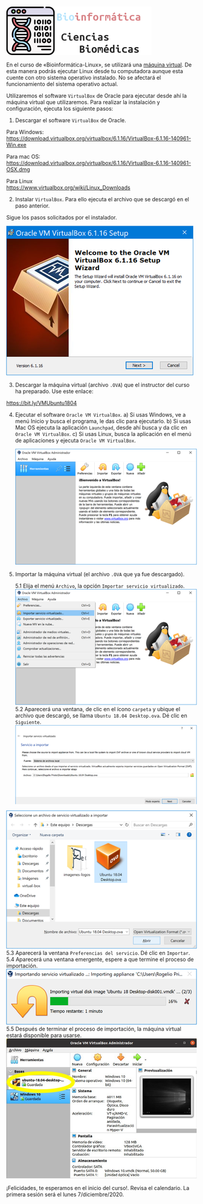 ![](https://raw.githubusercontent.com/rogelioprieto/linux-tips/master/_posts/biomedicas-2020-images/bioinformatics-adn-letras.png)

En el curso de «Bioinformática-Linux», se utilizará una [máquina virtual](https://www.redhat.com/es/topics/virtualization/what-is-a-virtual-machine). De esta manera podrás ejecutar Linux desde tu computadora aunque esta cuente con otro sistema operativo instalado. No se afectará el funcionamiento del sistema operativo actual.

Utilizaremos el software `VirtualBox` de Oracle para ejecutar desde ahí la máquina virtual que utilizaremos. Para realizar la instalación y configuración, ejecuta los siguiente pasos:

1. Descargar el software `VirtualBox` de Oracle.

Para Windows:  
<https://download.virtualbox.org/virtualbox/6.1.16/VirtualBox-6.1.16-140961-Win.exe>

Para mac OS:  
<https://download.virtualbox.org/virtualbox/6.1.16/VirtualBox-6.1.16-140961-OSX.dmg>

Para Linux  
<https://www.virtualbox.org/wiki/Linux_Downloads>


2. Instalar `VirtualBox`. Para ello ejecuta el archivo que se descargó en el paso anterior.

Sigue los pasos solicitados por el instalador.

![](https://raw.githubusercontent.com/rogelioprieto/linux-tips/master/_posts/biomedicas-2020-images/00.png)




3. Descargar la máquina virtual (archivo `.OVA`) que el instructor del curso ha preparado. Use este enlace:


<https://bit.ly/VMUbuntu1804>

4. Ejecutar el software `Oracle VM VirtualBox`.
	a) Si usas Windows, ve a menú Inicio y busca el programa, le das clic para ejecutarlo.
    b) Si usas Mac OS ejecuta la aplicación `Launchpad`, desde ahí busca y da clic en `Oracle VM VirtualBox`.
    c) Si usas Linux, busca la aplicación en el menú de aplicaciones y ejecuta `Oracle VM VirtualBox`.

	![](https://raw.githubusercontent.com/rogelioprieto/linux-tips/master/_posts/verano2020-images/01.png)

5. Importar la máquina virtual (el archivo `.OVA` que ya fue descargado).

	5.1 Elija el menú `Archivo`, la opción `Importar servicio virtualizado`. ![](https://raw.githubusercontent.com/rogelioprieto/linux-tips/master/_posts/verano2020-images/02.png)
	5.2 Aparecerá una ventana, de clic en el ícono `carpeta` y ubique el archivo que descargó, se llama `Ubuntu 18.04 Desktop.ova`. Dé clic en `Siguiente`. ![](https://raw.githubusercontent.com/rogelioprieto/linux-tips/master/_posts/verano2020-images/04.png) 

![](https://raw.githubusercontent.com/rogelioprieto/linux-tips/master/_posts/verano2020-images/03.png)
	5.3 Aparecerá la ventana `Preferencias del servicio`. Dé clic en `Importar`.  
	5.4 Aparecerá una ventana emergente, espere a que termine el proceso de importación.  
![](https://raw.githubusercontent.com/rogelioprieto/linux-tips/master/_posts/verano2020-images/05.png)
	5.5 Después de terminar el proceso de importación, la máquina virtual estará disponible para usarse.  
![](https://raw.githubusercontent.com/rogelioprieto/linux-tips/master/_posts/verano2020-images/06.jpeg)  

    
¡Felicidades, te esperamos en el inicio del curso!. Revisa el calendario. La primera sesión será el lunes 7/diciembre/2020.
